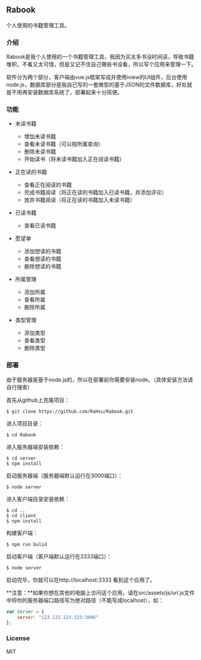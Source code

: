 ## Rabook
个人使用的书籍管理工具。

### 介绍
Rabook是我个人使用的一个书籍管理工具，我因为买太多书没时间读，导致书籍堆积，不看又太可惜，但是又记不住自己哪些书没看，所以写个应用来管理一下。

软件分为两个部分，客户端由vue.js框架写成并使用iview的UI组件，后台使用node.js，数据库部分是我自己写的一套微型的基于JSON的文件数据库，好处就是不用再安装数据库系统了，部署起来十分简便。

### 功能
- 未读书籍
    - 增加未读书籍
    - 查看未读书籍（可以按所属查询）
    - 删除未读书籍
    - 开始读书（将未读书籍加入正在阅读书籍）


- 正在读的书籍
    - 查看正在阅读的书籍
    - 完成书籍阅读（将正在读的书籍加入已读书籍，并添加评论）
    - 放弃书籍阅读（将正在读的书籍加入未读书籍）


- 已读书籍
    - 查看已读书籍


- 愿望单
    - 添加想读的书籍
    - 查看想读的书籍
    - 删除想读的书籍


- 所属管理
    - 添加所属
    - 查看所属
    - 删除所属


- 类型管理
    - 添加类型
    - 查看类型
    - 删除类型


### 部署
由于服务器是基于node.js的，所以在部署前你需要安装node。（具体安装方法请自行搜索）

首先从github上克隆项目：
```
$ git clone https://github.com/RaHsu/Rabook.git
```
进入项目目录：
```
$ cd Rabook
```
进入服务器端安装依赖：
```
$ cd server
$ npm install
```

启动服务器端（服务器端默认运行在3000端口）：
```
$ node server
```

进入客户端目录安装依赖：
```
$ cd ..
$ cd client
$ npm install
```

构建客户端：
```
$ npm run bulid
```

启动客户端（客户端默认运行在3333端口）：
```
$ node server
```

启动完毕，你就可以在http://localhost:3333 看到这个应用了。

**注意：**如果你想在其他的电脑上访问这个应用，请在src/assets/js/url.js文件中将你的服务器端口路径写为绝对路径（不能写成localhost），如：
```js
var Server = {
    server: "123.123.123.123:3000"
};
```

### License
MIT
